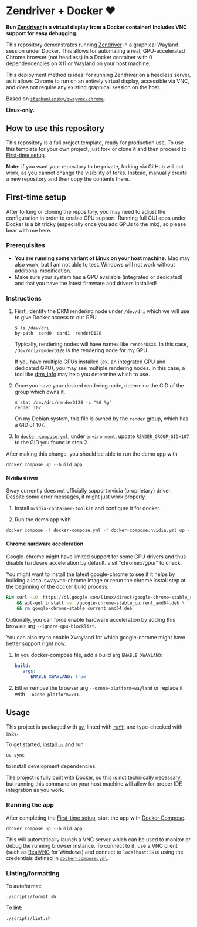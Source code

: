 # Zendriver + Docker ❤️

**Run [Zendriver](https://github.com/stephanlensky/zendriver) in a virtual display from a Docker container! Includes VNC support for easy debugging.**

This repository demonstrates running [Zendriver](https://github.com/stephanlensky/zendriver) in a graphical Wayland session under Docker. This allows for automating a real, GPU-accelerated Chrome browser (not headless) in a Docker container with 0 dependendencies on X11 or Wayland on your host machine.

This deployment method is ideal for running Zendriver on a headless server, as it allows Chrome to run on an entirely virtual display, accessible via VNC, and does not require any existing graphical session on the host.

Based on [`stephanlensky/swayvnc-chrome`](https://github.com/stephanlensky/swayvnc-chrome).

**Linux-only.**

## How to use this repository

This repository is a full project template, ready for production use. To use this template for your own project, just fork or clone it and then proceed to [First-time setup](#first-time-setup).

**Note:** if you want your repository to be private, forking via GitHub will not work, as you cannot change the visibility of forks. Instead, manually create a new repository and then copy the contents there.

## First-time setup

After forking or cloning the repository, you may need to adjust the configuration in order to enable GPU support. Running full GUI apps under Docker is a bit tricky (especially once you add GPUs to the mix), so please bear with me here.

### Prerequisites

- **You are running some variant of Linux on your host machine.** Mac may also work, but I am not able to test. Windows will not work without additional modification.
- Make sure your system has a GPU available (integrated or dedicated) and that you have the latest firmware and drivers installed!

### Instructions

1. First, identify the DRM rendering node under `/dev/dri` which we will use to give Docker access to our GPU

   ```
   $ ls /dev/dri
   by-path  card0  card1  renderD128
   ```

   Typically, rendering nodes will have names like `renderDXXX`. In this case, `/dev/dri/renderD128` is the rendering node for my GPU.

   If you have multiple GPUs installed (ex. an integrated GPU and dedicated GPU), you may see multiple rendering nodes. In this case, a tool like [drm_info](https://gitlab.freedesktop.org/emersion/drm_info) may help you determine which to use.

2. Once you have your desired rendering node, determine the GID of the group which owns it.

   ```
   $ stat /dev/dri/renderD128 -c "%G %g"
   render 107
   ```

   On my Debian system, this file is owned by the `render` group, which has a GID of 107.

3. In [`docker-compose.yml`](https://github.com/stephanlensky/zendriver-docker/blob/main/docker-compose.yml), under `environment`, update `RENDER_GROUP_GID=107` to the GID you found in step 2.

After making this change, you should be able to run the demo app with

```
docker compose up --build app
```

#### Nvidia driver

Sway currently does not officially support nvidia (proprietary) driver.
Despite some error messages, it might just work properly.

1. Install `nvidia-container-toolkit` and configure it for docker.

2. Run the demo app with

```sh
docker compose -f docker-compose.yml -f docker-compose.nvidia.yml up --build app   
```

#### Chrome hardware acceleration

Google-chrome might have limited support for some GPU drivers and thus disable hardware acceleration by default.
visit "chrome://gpu/" to check.

You might want to install the latest google-chrome to see if it helps by building a local swayvnc-chrome image or rerun the chrome install step at the beginning of the docker build process.

```dockerfile
RUN curl -LO  https://dl.google.com/linux/direct/google-chrome-stable_current_amd64.deb \
    && apt-get install -y ./google-chrome-stable_current_amd64.deb \
    && rm google-chrome-stable_current_amd64.deb
```

Optionally, you can force enable hardware acceleration by adding this browser arg `--ignore-gpu-blocklist`.

You can also try to enable Xwayland for which google-chrome might have better support right now.

1. In you docker-compose file, add a build arg `ENABLE_XWAYLAND`:

   ```yaml
   build:
      args:
         ENABLE_XWAYLAND: true
   ```

2. Either remove the browser arg `--ozone-platform=wayland` or replace it with `--ozone-platform=x11`.

## Usage

This project is packaged with [`uv`](https://github.com/astral-sh/uv), linted with [`ruff`](https://github.com/astral-sh/ruff), and type-checked with [`mypy`](https://mypy-lang.org/).

To get started, [install `uv`](https://docs.astral.sh/uv/getting-started/installation/) and run

```
uv sync
```

to install development dependencies.

The project is fully built with Docker, so this is not technically necessary, but running this command on your host machine will allow for proper IDE integration as you work.

### Running the app

After completing the [First-time setup](#first-time-setup), start the app with [Docker Compose](https://docs.docker.com/compose/).

```
docker compose up --build app
```

This will automatically launch a VNC server which can be used to monitor or debug the running browser instance. To connect to it, use a VNC client (such as [RealVNC](https://www.realvnc.com/en/connect/download/viewer/) for Windows) and connect to `localhost:5910` using the credentials defined in [`docker-compose.yml`](https://github.com/stephanlensky/zendriver-docker/blob/main/docker-compose.yml).

### Linting/formatting

To autoformat:

```
./scripts/format.sh
```

To lint:

```
./scripts/lint.sh
```
